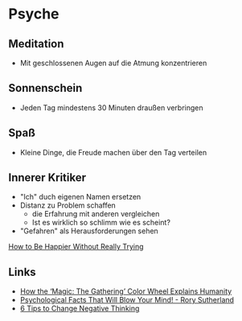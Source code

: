 # Psyche

## Meditation

- Mit geschlossenen Augen auf die Atmung konzentrieren

## Sonnenschein

- Jeden Tag mindestens 30 Minuten draußen verbringen

## Spaß

- Kleine Dinge, die Freude machen über den Tag verteilen

## Innerer Kritiker

- "Ich" duch eigenen Namen ersetzen
- Distanz zu Problem schaffen
    + die Erfahrung mit anderen vergleichen
    + Ist es wirklich so schlimm wie es scheint?
- "Gefahren" als Herausforderungen sehen

[
How to Be Happier Without Really Trying](https://www.bakadesuyo.com/2021/03/happier-without-really-trying/)

## Links

- [How the ‘Magic: The Gathering’ Color Wheel Explains Humanity](https://humanparts.medium.com/the-mtg-color-wheel-c9700a7cf36d)
- [Psychological Facts That Will Blow Your Mind! - Rory Sutherland](https://www.youtube.com/watch?v=fuoDzMmoN2o)
- [6 Tips to Change Negative Thinking](https://www.verywellmind.com/how-to-change-negative-thinking-3024843)
